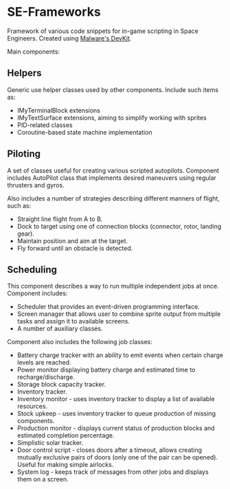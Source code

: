 # SE-Frameworks
Framework of various code snippets for in-game scripting in Space Engineers.
Created using [Malware's DevKit](https://github.com/malware-dev/MDK-SE).

Main components:
## Helpers
Generic use helper classes used by other components. Include such items as:
* IMyTerminalBlock extensions
* IMyTextSurface extensions, aiming to simplify working with sprites
* PID-related classes
* Coroutine-based state machine implementation

## Piloting
A set of classes useful for creating various scripted autopilots. 
Component includes AutoPilot class that implements desired maneuvers using regular thrusters and gyros.

Also includes a number of strategies describing different manners of flight, such as:
* Straight line flight from A to B.
* Dock to target using one of connection blocks (connector, rotor, landing gear).
* Maintain position and aim at the target.
* Fly forward until an obstacle is detected.

## Scheduling
This component describes a way to run multiple independent jobs at once.
Component includes:
* Scheduler that provides an event-driven programming interface.
* Screen manager that allows user to combine sprite output from multiple tasks and assign it to available screens.
* A number of auxiliary classes.

Component also includes the following job classes:
* Battery charge tracker with an ability to emit events when certain charge levels are reached.
* Power monitor displaying battery charge and estimated time to recharge/discharge.
* Storage block capacity tracker.
* Inventory tracker.
* Inventory monitor - uses inventory tracker to display a list of available resources.
* Stock upkeep - uses inventory tracker to queue production of missing components.
* Production monitor - displays current status of production blocks and estimated completion percentage.
* Simplistic solar tracker.
* Door control script - closes doors after a timeout, allows creating mutually exclusive pairs of doors (only one of the pair can be opened). Useful for making simple airlocks.
* System log - keeps track of messages from other jobs and displays them on a screen.

